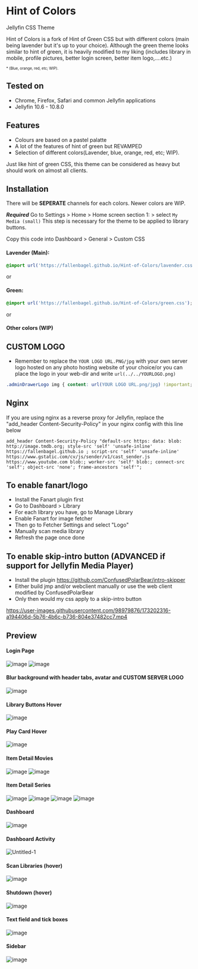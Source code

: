 # Hint of Colors
Jellyfin CSS Theme

Hint of Colors is a fork of Hint of Green CSS but with different colors (main being lavender but it's up to your choice). Although the green theme looks similar to hint of green, it is heavily modified to my liking (includes library in mobile, profile pictures, better login screen, better item logo,....etc.)

<sub><sup> * (Blue, orange, red, etc; WIP). </sup></sub>

## Tested on
- Chrome, Firefox, Safari and common Jellyfin applications
- Jellyfin 10.6 - 10.8.0

## Features
- Colours are based on a pastel palatte
- A lot of the features of hint of green but REVAMPED
- Selection of different colors(Lavender, blue, orange, red, etc; WIP).

Just like hint of green CSS, this theme can be considered as heavy but should work on almost all clients.

## Installation
There will be **SEPERATE** channels for each colors. Newer colors are WIP.

**_Required_** Go to Settings > Home > Home screen section 1: > select `My Media (small)`
This step is necessary for the theme to be applied to library buttons.

Copy this code into Dashboard > General > Custom CSS
#### Lavender (Main):
```css
@import url('https://fallenbagel.github.io/Hint-of-Colors/lavender.css');
```
or
#### Green:
```css
@import url('https://fallenbagel.github.io/Hint-of-Colors/green.css');
```
or
#### Other colors (WIP)


## CUSTOM LOGO 
- Remember to replace the `YOUR LOGO URL.PNG/jpg` with your own server logo hosted on any photo hosting website of your choice/or you can place the logo in your web-dir and write `url(../../YOURLOGO.png)`
```css
.adminDrawerLogo img { content: url(YOUR LOGO URL.png/jpg) !important; } imgLogoIcon { content: url(YOUR LOGO URL.png/jpg) !important; } .pageTitleWithLogo { background-image: url(YOUR LOGO URL.png/jpg) !important; }
```

## Nginx
If you are using nginx as a reverse proxy for Jellyfin, replace the "add_header Content-Security-Policy" in your nginx config with this line below
```
add_header Content-Security-Policy "default-src https: data: blob: http://image.tmdb.org; style-src 'self' 'unsafe-inline' https://fallenbagel.github.io ; script-src 'self' 'unsafe-inline' https://www.gstatic.com/cv/js/sender/v1/cast_sender.js https://www.youtube.com blob:; worker-src 'self' blob:; connect-src 'self'; object-src 'none'; frame-ancestors 'self'";
```

## To enable fanart/logo
- Install the Fanart plugin first
- Go to Dashboard > Library
- For each library you have, go to Manage Library
- Enable Fanart for image fetcher
- Then go to Fetcher Settings and select "Logo"
- Manually scan media library
- Refresh the page once done

## To enable skip-intro button (ADVANCED if support for Jellyfin Media Player)
- Install the plugin https://github.com/ConfusedPolarBear/intro-skipper
- Either build jmp and/or webclient manually or use the web client modified by ConfusedPolarBear
- Only then would my css apply to a skip-intro button

https://user-images.githubusercontent.com/98979876/173202316-a194406d-5b76-4b6c-b736-804e37482cc7.mp4

## Preview
#### Login Page
![image](https://user-images.githubusercontent.com/98979876/173200609-43064591-fec9-4fb5-b8fe-2fd2a31d59da.png)
![image](https://user-images.githubusercontent.com/98979876/173200640-35b261ec-4921-40ae-aa77-fd591796e1e6.png)

#### Blur background with header tabs, avatar and CUSTOM SERVER LOGO
![image](https://user-images.githubusercontent.com/98979876/173200722-e8859932-cb5b-46e6-938c-357a5db0be9b.png)

#### Library Buttons Hover
![image](https://user-images.githubusercontent.com/98979876/173200743-c235679a-c819-4ce9-883e-17110dce0b32.png)

#### Play Card Hover
![image](https://user-images.githubusercontent.com/98979876/173200750-0c3a5fa0-5697-454f-a953-4e60a6c96463.png)

#### Item Detail Movies
![image](https://user-images.githubusercontent.com/98979876/173201082-128b037e-f2f5-48f6-86e6-7c363cb629e5.png)
![image](https://user-images.githubusercontent.com/98979876/173201108-7cabe70a-a128-4bcf-9bc4-134798104b2c.png)

#### Item Detail Series
![image](https://user-images.githubusercontent.com/98979876/173201125-70eb74b9-7e02-4f08-ba09-aa9b552d17b5.png)
![image](https://user-images.githubusercontent.com/98979876/173201137-dc2a9c48-8fa8-4dba-84b9-592300f8e1ce.png)
![image](https://user-images.githubusercontent.com/98979876/173201152-be92cdff-3485-47fb-8f08-035b4b7bb1fe.png)
![image](https://user-images.githubusercontent.com/98979876/173201161-f8202548-d300-40db-a326-c2768ad459bd.png)


#### Dashboard
![image](https://user-images.githubusercontent.com/98979876/173200966-2432e179-56b1-4306-8f71-8b22e6e244ca.png)

#### Dashboard Activity
![Untitled-1](https://user-images.githubusercontent.com/98979876/173200833-9a380603-8ca1-4bad-8f4d-64f8e75f6f57.png)

#### Scan Libraries (hover)
![image](https://user-images.githubusercontent.com/98979876/173200968-018c5391-0d13-4aca-a4da-8e1fbc7a6083.png)

#### Shutdown (hover)
![image](https://user-images.githubusercontent.com/98979876/173200972-cd51fe50-2c92-40c3-8922-2712ede37879.png)

#### Text field and tick boxes
![image](https://user-images.githubusercontent.com/98979876/173200992-54c07c53-725c-44a4-95d5-912af9606150.png)

#### Sidebar
![image](https://user-images.githubusercontent.com/98979876/173200997-f7c8bd99-047a-4fc6-b816-71cbdd7a7da9.png)

